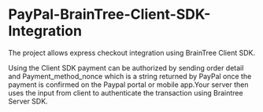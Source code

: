 # PayPal-BrainTree-Client-SDK-Integration
The project allows express checkout integration using BrainTree Client SDK.

Using the Client SDK payment can be authorized by sending order detail and Payment_method_nonce which is a string returned by PayPal once the payment is confirmed on the Paypal portal or mobile app.Your server then uses the input from client to authenticate the transaction using Braintree Server SDK.



